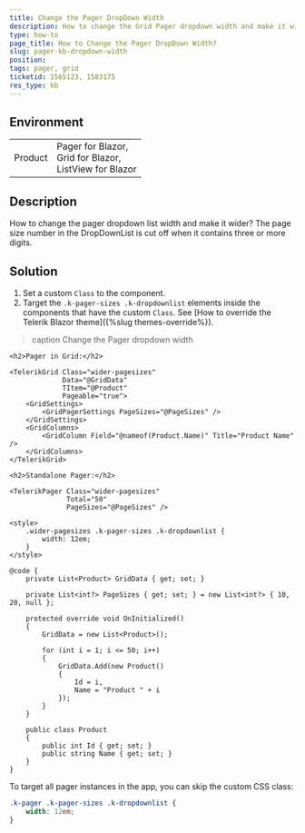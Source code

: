 ```yaml
---
title: Change the Pager DropDown Width
description: How to change the Grid Pager dropdown width and make it wider to fit larger page sizes?
type: how-to
page_title: How to Change the Pager DropDown Width?
slug: pager-kb-dropdown-width
position: 
tags: pager, grid
ticketid: 1565123, 1583175
res_type: kb
---
```


## Environment

<table>
    <tbody>
        <tr>
            <td>Product</td>
            <td>
                Pager for Blazor, <br />
                Grid for Blazor, <br />
                ListView for Blazor
            </td>
        </tr>
    </tbody>
</table>


## Description

How to change the pager dropdown list width and make it wider? The page size number in the DropDownList is cut off when it contains three or more digits.


## Solution

1. Set a custom `Class` to the component.
1. Target the `.k-pager-sizes .k-dropdownlist` elements inside the components that have the custom `Class`. See [How to override the Telerik Blazor theme]({%slug themes-override%}).

>caption Change the Pager dropdown width

````CSHTML
<h2>Pager in Grid:</h2>

<TelerikGrid Class="wider-pagesizes"
             Data="@GridData"
             TItem="@Product"
             Pageable="true">
    <GridSettings>
        <GridPagerSettings PageSizes="@PageSizes" />
    </GridSettings>
    <GridColumns>
        <GridColumn Field="@nameof(Product.Name)" Title="Product Name" />
    </GridColumns>
</TelerikGrid>

<h2>Standalone Pager:</h2>

<TelerikPager Class="wider-pagesizes"
              Total="50"
              PageSizes="@PageSizes" />

<style>
    .wider-pagesizes .k-pager-sizes .k-dropdownlist {
        width: 12em;
    }
</style>

@code {
    private List<Product> GridData { get; set; }

    private List<int?> PageSizes { get; set; } = new List<int?> { 10, 20, null };

    protected override void OnInitialized()
    {
        GridData = new List<Product>();

        for (int i = 1; i <= 50; i++)
        {
            GridData.Add(new Product()
            {
                Id = i,
                Name = "Product " + i
            });
        }
    }

    public class Product
    {
        public int Id { get; set; }
        public string Name { get; set; }
    }
}
````

To target all pager instances in the app, you can skip the custom CSS class:

````css
.k-pager .k-pager-sizes .k-dropdownlist {
    width: 12em;
}
````
